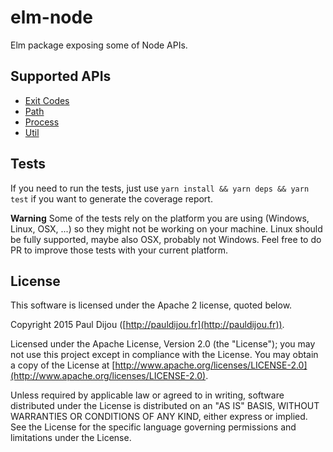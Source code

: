 # elm-node

Elm package exposing some of Node APIs.

## Supported APIs

- [Exit Codes](https://nodejs.org/docs/latest/api/process.html#process_exit_codes)
- [Path](https://nodejs.org/docs/latest/api/path.html)
- [Process](https://nodejs.org/docs/latest/api/process.html)
- [Util](https://nodejs.org/docs/latest/api/util.html)

## Tests

If you need to run the tests, just use `yarn install && yarn deps && yarn test` if you want to generate the coverage report.

**Warning** Some of the tests rely on the platform you are using (Windows, Linux, OSX, ...) so they might not be working on your machine. Linux should be fully supported, maybe also OSX, probably not Windows. Feel free to do PR to improve those tests with your current platform.

## License

This software is licensed under the Apache 2 license, quoted below.

Copyright 2015 Paul Dijou ([http://pauldijou.fr](http://pauldijou.fr)).

Licensed under the Apache License, Version 2.0 (the "License"); you may not use this project except in compliance with the License. You may obtain a copy of the License at [http://www.apache.org/licenses/LICENSE-2.0](http://www.apache.org/licenses/LICENSE-2.0).

Unless required by applicable law or agreed to in writing, software distributed under the License is distributed on an "AS IS" BASIS, WITHOUT WARRANTIES OR CONDITIONS OF ANY KIND, either express or implied. See the License for the specific language governing permissions and limitations under the License.
